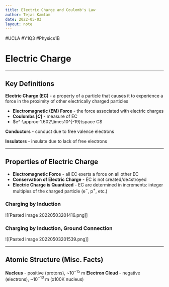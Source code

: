```yaml
---
title: Electric Charge and Coulomb's Law
author: Tejas Kamtam
date: 2022-05-03
layout: note
---
```

#UCLA #Y1Q3 #Physics1B
# Electric Charge

---

## Key Definitions
**Electric Charge (EC)** - a property of a particle that causes it to experience a force in the proximity of other electrically charged particles
- **Electromagnetic (EM) Force** - the force associated with electric charges
- **Coulombs [$C$]** - measure of EC
- $e^-\approx-1.602\times10^{-19}\space C$

**Conductors** - conduct due to free valence electrons

**Insulators** - insulate due to lack of free electrons

---

## Properties of Electric Charge
- **Electromagnetic Force** - all EC exerts a force on all other EC
- **Conservation of Electric Charge** - EC is not created/de4stroyed
- **Electric Charge is Quantized** - EC are determined in increments: integer multiples of the charged particle (e$^-$, p$^+$, etc.)

### Charging by Induction
![[Pasted image 20220503201416.png]]

### Charging by Induction, Ground Connection
![[Pasted image 20220503201539.png]]

---

## Atomic Structure (Misc. Facts)
**Nucleus** - positive (protons), ~10$^{-15}$ m
**Electron Cloud** - negative (electrons), ~10$^{-10}$ m  (x100K nucleus)
